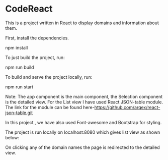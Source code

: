 # CodeReact
This is a project written in React to display domains and information about them.

First, install the dependencies.

npm install

To just build the project, run:

npm run build

To build and serve the project locally, run:

npm run start

Note:
The app component is the main component, the Selection component is the detailed view.
For the List view I have used React JSON-table module. The link for the module can be found here-https://github.com/arqex/react-json-table.git

In this project , we have also used Font-awesome and Bootstrap for styling.

The project is run locally on localhost:8080 which gives  list view as shown below:


On clicking any of the domain names the page is redirected to the detailed view.



